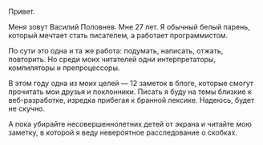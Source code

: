 Привет.

Меня зовут Василий Половнев. Мне 27 лет. Я обычный белый парень, который мечтает стать писателем, а работает программистом.

По сути это одна и та же работа: подумать, написать, отжать, повторить. Но среди моих читателей одни интерпретаторы, компиляторы и препроцессоры.

В этом году одна из моих целей — 12 заметок в блоге, которые смогут прочитать мои друзья и поклонники. Писать я буду на темы близкие к веб-разработке, изредка прибегая к бранной лексике. Надеюсь, будет не скучно.

А пока убирайте несовершеннолетних детей от экрана и читайте мою заметку, в которой я веду невероятное расследование о скобках.